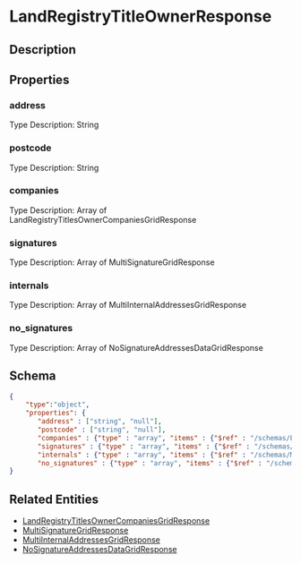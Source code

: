 # LandRegistryTitleOwnerResponse
## Description

## Properties
### address


Type Description: String
### postcode


Type Description: String
### companies


Type Description: Array of LandRegistryTitlesOwnerCompaniesGridResponse
### signatures


Type Description: Array of MultiSignatureGridResponse
### internals


Type Description: Array of MultiInternalAddressesGridResponse
### no_signatures


Type Description: Array of NoSignatureAddressesDataGridResponse

## Schema
```json
{
    "type":"object",
    "properties": {
       "address" : ["string", "null"],
       "postcode" : ["string", "null"],
       "companies" : {"type" : "array", "items" : {"$ref" : "/schemas/LandRegistryTitlesOwnerCompaniesGrid"},
       "signatures" : {"type" : "array", "items" : {"$ref" : "/schemas/MultiSignatureGrid"},
       "internals" : {"type" : "array", "items" : {"$ref" : "/schemas/MultiInternalAddressesGrid"},
       "no_signatures" : {"type" : "array", "items" : {"$ref" : "/schemas/NoSignatureAddressesDataGrid"}
}
```

## Related Entities
- [LandRegistryTitlesOwnerCompaniesGridResponse](LandRegistryTitlesOwnerCompaniesGridResponse.md)
- [MultiSignatureGridResponse](MultiSignatureGridResponse.md)
- [MultiInternalAddressesGridResponse](MultiInternalAddressesGridResponse.md)
- [NoSignatureAddressesDataGridResponse](NoSignatureAddressesDataGridResponse.md)

